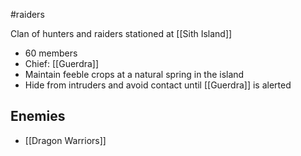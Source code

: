 #raiders 

Clan of hunters and raiders stationed at [[Sith Island]]
- 60 members
- Chief: [[Guerdra]]
- Maintain feeble crops at a natural spring in the island
- Hide from intruders and avoid contact until [[Guerdra]] is alerted

## Enemies
- [[Dragon Warriors]]